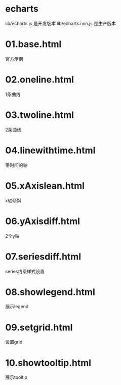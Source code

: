 # echarts
lib/echarts.js 是开发版本
lib/echarts.min.js 是生产版本


# 01.base.html 
官方示例

# 02.oneline.html 
1条曲线

# 03.twoline.html 
2条曲线


# 04.linewithtime.html 
带时间的轴

# 05.xAxislean.html 
x轴倾斜

# 06.yAxisdiff.html 
2个y轴

# 07.seriesdiff.html    
series线条样式设置

# 08.showlegend.html   
展示legend

# 09.setgrid.html 
设置grid

# 10.showtooltip.html   
展示tooltip

